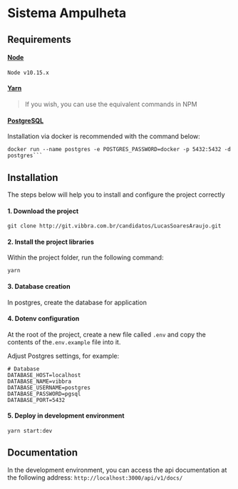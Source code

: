 # Sistema Ampulheta

## Requirements

#### [Node](https://nodejs.org/en/download/)

```
Node v10.15.x
```

#### [Yarn](https://yarnpkg.com/lang/pt-br/docs/install/#debian-stable)

> If you wish, you can use the equivalent commands in NPM

#### [PostgreSQL](https://www.postgresql.org/download/)

Installation via docker is recommended with the command below:

````
docker run --name postgres -e POSTGRES_PASSWORD=docker -p 5432:5432 -d postgres```
````

## Installation

The steps below will help you to install and configure the project correctly

#### 1. Download the project

```
git clone http://git.vibbra.com.br/candidatos/LucasSoaresAraujo.git
```

#### 2. Install the project libraries

Within the project folder, run the following command:

```
yarn
```

#### 3. Database creation

In postgres, create the database for application

#### 4. Dotenv configuration

At the root of the project, create a new file called `.env` and copy the contents of the`.env.example` file into it.

Adjust Postgres settings, for example:

```
# Database
DATABASE_HOST=localhost
DATABASE_NAME=vibbra
DATABASE_USERNAME=postgres
DATABASE_PASSWORD=pgsql
DATABASE_PORT=5432

```

#### 5. Deploy in development environment

```
yarn start:dev
```

## Documentation

In the development environment, you can access the api documentation at the following address: `http://localhost:3000/api/v1/docs/`
